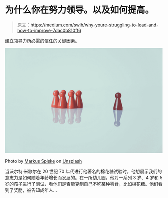 # 为什么你在努力领导。以及如何提高。

> 原文：<https://medium.com/swlh/why-youre-struggling-to-lead-and-how-to-improve-7dac0b810ff6>

建立领导力所必需的信任的关键因素。

![](img/478e99aa8e72106ccdb06d60d0b3d236.png)

Photo by [Markus Spiske](https://unsplash.com/@markusspiske?utm_source=medium&utm_medium=referral) on [Unsplash](https://unsplash.com?utm_source=medium&utm_medium=referral)

当沃尔特·米歇尔在 20 世纪 70 年代进行他著名的棉花糖试验时，他想展示我们的意志力是如何随着年龄增长而发展的。在一所幼儿园，他对一系列 3 岁、4 岁和 5 岁的孩子进行了测试，看他们是否能克制自己不吃某种零食，比如棉花糖。他们看到了奖励，被告知成年人…